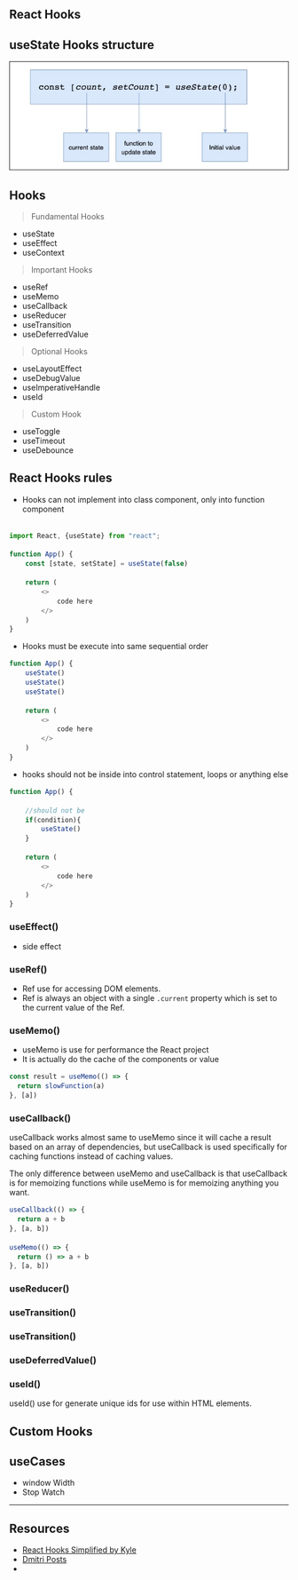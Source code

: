 ## React Hooks

## useState Hooks structure

![img](./public/useState.jpg)

## Hooks

> Fundamental Hooks
* useState
* useEffect
* useContext

> Important Hooks
* useRef
* useMemo
* useCallback
* useReducer
* useTransition
* useDeferredValue

>Optional Hooks
* useLayoutEffect
* useDebugValue
* useImperativeHandle
* useId

>Custom Hook
* useToggle
* useTimeout
* useDebounce


## React Hooks rules

* Hooks can not implement into class component, only into function component

```js

import React, {useState} from "react";

function App() {
    const [state, setState] = useState(false)

    return (
        <>
            code here
        </>
    )
} 
```
* Hooks must be execute into same sequential order 

```js
function App() {
    useState()
    useState()
    useState()

    return (
        <>
            code here
        </>
    )
} 

```
* hooks should not be inside into control statement, loops or anything else

```js
function App() {
    
    //should not be
    if(condition){
        useState()
    }

    return (
        <>
            code here
        </>
    )
} 

```

### useEffect()

* side effect

### useRef()

* Ref use for accessing DOM elements.
* Ref is always an object with a single `.current` property which is set to the current value of the Ref.

### useMemo()

* useMemo is use for performance the React project
* It is actually do the cache of the components or value

```js
const result = useMemo(() => {
  return slowFunction(a)
}, [a])
```

### useCallback()

useCallback works almost same to useMemo since it will cache a result based on an array of dependencies, but useCallback is used specifically for caching functions instead of caching values.

The only difference between useMemo and useCallback is that useCallback is for memoizing functions while useMemo is for memoizing anything you want.

```js
useCallback(() => {
  return a + b
}, [a, b])

useMemo(() => {
  return () => a + b
}, [a, b])
```

### useReducer()
### useTransition()
### useTransition()
### useDeferredValue()

### useId()

useId() use for generate unique ids for use within HTML elements.

## Custom Hooks



## useCases

* window Width
* Stop Watch


----------
## Resources

* [React Hooks Simplified by Kyle](https://courses.webdevsimplified.com/view/courses/react-hooks-simplified)
* [Dmitri Posts](https://dmitripavlutin.com/tag/react/)
* 

